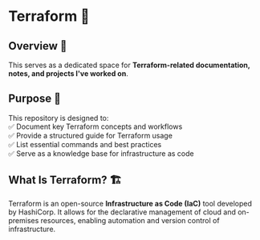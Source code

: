 # **Terraform 📂**  

## **Overview 📌**  
This serves as a dedicated space for **Terraform-related documentation, notes, and projects I've worked on**. 

## **Purpose 🎯**  
This repository is designed to:  
✅ Document key Terraform concepts and workflows  
✅ Provide a structured guide for Terraform usage  
✅ List essential commands and best practices  
✅ Serve as a knowledge base for infrastructure as code  

## **What Is Terraform? 🏗️**  
Terraform is an open-source **Infrastructure as Code (IaC)** tool developed by HashiCorp. It allows for the declarative management of cloud and on-premises resources, enabling automation and version control of infrastructure.  